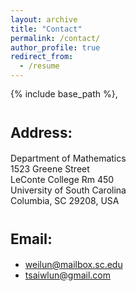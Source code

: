 ```yaml
---
layout: archive
title: "Contact"
permalink: /contact/
author_profile: true
redirect_from:
  - /resume
---
```

<span style="line-height: 1.2;">{% include base_path %},</span><br>

<span style="font-size: 0.8em;">Address:</span>
======
Department of Mathematics<br>
1523 Greene Street<br>
LeConte College Rm 450<br>
University of South Carolina<br>
Columbia, SC 29208, USA

<span style="font-size: 0.8em;">Email:</span>
======
* [weilun@mailbox.sc.edu](mailto:weilun@mailbox.sc.edu)
* [tsaiwlun@gmail.com](mailto:tsaiwlun@gmail.com)
  
